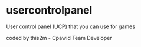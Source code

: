 # usercontrolpanel
User control panel (UCP) that you can use for games

coded by this2m - Cpawid Team Developer
